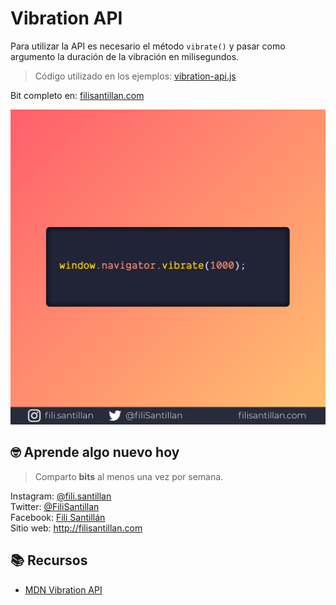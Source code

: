 # Vibration API

Para utilizar la API es necesario el método `vibrate()` y pasar como argumento la duración de la vibración en milisegundos.

> Código utilizado en los ejemplos: [vibration-api.js](/BitCode/vibration-api/vibration-api.js)

Bit completo en: [filisantillan.com](https://filisantillan.com/bits/vibration-api/)

![Vibration API](./vibration-api.png)

## 🤓 Aprende algo nuevo hoy

> Comparto **bits** al menos una vez por semana.

Instagram: [@fili.santillan](https://www.instagram.com/fili.santillan/)  
Twitter: [@FiliSantillan](https://twitter.com/FiliSantillan)  
Facebook: [Fili Santillán](https://www.facebook.com/FiliSantillan96/)  
Sitio web: http://filisantillan.com  

## 📚 Recursos

-   [MDN Vibration API](https://developer.mozilla.org/en-US/docs/Web/API/Vibration_API)
